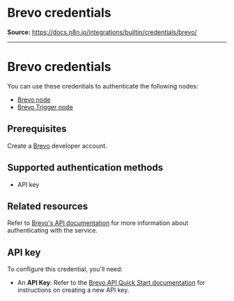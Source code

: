# Brevo credentials

**Source:** https://docs.n8n.io/integrations/builtin/credentials/brevo/

---

# Brevo credentials

You can use these credentials to authenticate the following nodes:

- [Brevo node](../../app-nodes/n8n-nodes-base.brevo/)
- [Brevo Trigger node](../../trigger-nodes/n8n-nodes-base.brevotrigger/)

## Prerequisites

Create a [Brevo](https://www.brevo.com/) developer account.

## Supported authentication methods

- API key

## Related resources

Refer to [Brevo's API documentation](https://developers.brevo.com/reference/getting-started-1) for more information about authenticating with the service.

## API key

To configure this credential, you'll need:

- An **API Key**: Refer to the [Brevo API Quick Start documentation](https://developers.brevo.com/docs/getting-started#quick-start) for instructions on creating a new API key.
